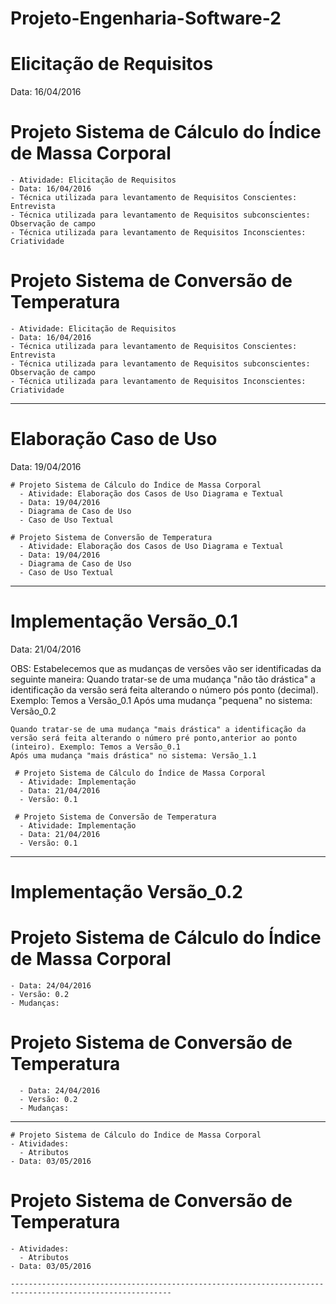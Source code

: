 # Projeto-Engenharia-Software-2

# Elicitação de Requisitos
  Data: 16/04/2016

  # Projeto Sistema de Cálculo do Índice de Massa Corporal 
    - Atividade: Elicitação de Requisitos 
    - Data: 16/04/2016 
    - Técnica utilizada para levantamento de Requisitos Conscientes: Entrevista 
    - Técnica utilizada para levantamento de Requisitos subconscientes: Observação de campo
    - Técnica utilizada para levantamento de Requisitos Inconscientes: Criatividade

  # Projeto Sistema de Conversão de Temperatura
    - Atividade: Elicitação de Requisitos 
    - Data: 16/04/2016 
    - Técnica utilizada para levantamento de Requisitos Conscientes: Entrevista 
    - Técnica utilizada para levantamento de Requisitos subconscientes: Observação de campo
    - Técnica utilizada para levantamento de Requisitos Inconscientes: Criatividade
  
----------------------------------------------------------------------------------------------------------

# Elaboração Caso de Uso
  Data: 19/04/2016
  
    # Projeto Sistema de Cálculo do Índice de Massa Corporal 
      - Atividade: Elaboração dos Casos de Uso Diagrama e Textual
      - Data: 19/04/2016 
      - Diagrama de Caso de Uso
      - Caso de Uso Textual 

    # Projeto Sistema de Conversão de Temperatura
      - Atividade: Elaboração dos Casos de Uso Diagrama e Textual
      - Data: 19/04/2016
      - Diagrama de Caso de Uso
      - Caso de Uso Textual 

----------------------------------------------------------------------------------------------------------

# Implementação Versão_0.1
  Data: 21/04/2016
  
  OBS: Estabelecemos que as mudanças de versões vão ser identificadas da seguinte maneira:
    Quando tratar-se de uma mudança "não tão drástica" a identificação da versão será feita alterando o número pós ponto (decimal). Exemplo: Temos a Versão_0.1 
    Após uma mudança "pequena" no sistema: Versão_0.2
    
    Quando tratar-se de uma mudança "mais drástica" a identificação da versão será feita alterando o número pré ponto,anterior ao ponto (inteiro). Exemplo: Temos a Versão_0.1 
    Após uma mudança "mais drástica" no sistema: Versão_1.1
    
     # Projeto Sistema de Cálculo do Índice de Massa Corporal 
      - Atividade: Implementação 
      - Data: 21/04/2016 
      - Versão: 0.1
      
     # Projeto Sistema de Conversão de Temperatura
      - Atividade: Implementação 
      - Data: 21/04/2016 
      - Versão: 0.1  

----------------------------------------------------------------------------------------------------------

# Implementação Versão_0.2
  # Projeto Sistema de Cálculo do Índice de Massa Corporal
    - Data: 24/04/2016
    - Versão: 0.2 
    - Mudanças: 
  
  # Projeto Sistema de Conversão de Temperatura
      - Data: 24/04/2016
      - Versão: 0.2 
      - Mudanças: 

----------------------------------------------------------------------------------------------------------
    # Projeto Sistema de Cálculo do Índice de Massa Corporal
    - Atividades: 
      - Atributos
    - Data: 03/05/2016
    
  # Projeto Sistema de Conversão de Temperatura
    - Atividades:
      - Atributos 
    - Data: 03/05/2016
    
    ----------------------------------------------------------------------------------------------------------
